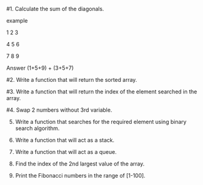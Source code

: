  #1․ Calculate the sum of the diagonals․

example 

  1 2 3
  
  4 5 6
  
  7 8 9
  
Answer (1+5+9) + (3+5+7)

#2. Write a function that will return the sorted array.

#3. Write a function that will return the index of the element searched in the array.
 
#4. Swap 2 numbers without 3rd variable.

5. Write a function that searches for the required element using binary search algorithm.

6. Write a function that will act as a stack.

7. Write a function that will act as a queue.

8. Find the index of the 2nd largest value of the array.

9. Print the Fibonacci numbers in the range of [1-100].
